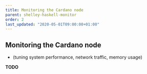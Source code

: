 ```yaml
---
title: Monitoring the Cardano node
parent: shelley-haskell-monitor
order: 2
last_updated: "2020-05-01T09:00:00+01:00"
---
```

## Monitoring the Cardano node

* (tuning system performance, network traffic, memory usage)

__TODO__

